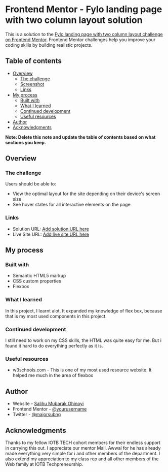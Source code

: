 # Frontend Mentor - Fylo landing page with two column layout solution

This is a solution to the [Fylo landing page with two column layout challenge on Frontend Mentor](https://www.frontendmentor.io/challenges/fylo-landing-page-with-two-column-layout-5ca5ef041e82137ec91a50f5). Frontend Mentor challenges help you improve your coding skills by building realistic projects. 

## Table of contents

- [Overview](#overview)
  - [The challenge](#the-challenge)
  - [Screenshot](#screenshot)
  - [Links](#links)
- [My process](#my-process)
  - [Built with](#built-with)
  - [What I learned](#what-i-learned)
  - [Continued development](#continued-development)
  - [Useful resources](#useful-resources)
- [Author](#author)
- [Acknowledgments](#acknowledgments)

**Note: Delete this note and update the table of contents based on what sections you keep.**

## Overview

### The challenge

Users should be able to:

- View the optimal layout for the site depending on their device's screen size
- See hover states for all interactive elements on the page


### Links

- Solution URL: [Add solution URL here](https://your-solution-url.com)
- Live Site URL: [Add live site URL here](https://your-live-site-url.com)

## My process

### Built with

- Semantic HTML5 markup
- CSS custom properties
- Flexbox

### What I learned

In this project, I learnt alot. It expanded my knowledge of flex box, because that is my most used components in this project.

### Continued development

I still need to work on my CSS skills, the HTML was quite easy for me. But i found it hard to do everything perfectly as it is. 

### Useful resources

- w3schools.com - This is one of my most used resource website. It helped me much in the area of flexbox


## Author

- Website - [Salihu Mubarak Ohinoyi](https://ohinoyi11.github.io/Fylo-Landing-Page/)
- Frontend Mentor - [@yourusername](https://www.frontendmentor.io/profile/ohinoyi11)
- Twitter - [@majorsubng](https://www.twitter.com/majorsubng)



## Acknowledgments

Thanks to my fellow IOTB TECH cohort members for their endless support in carrying this out. I appreciate our mentor Mall. Awwal for he has already made everything very simple for i and other members of the department. I also extend my appreciation to my class rep and all other members of the Web family at IOTB Techpreneurship.